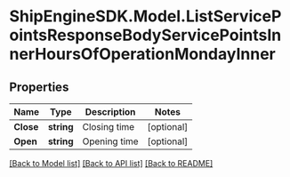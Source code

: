 # ShipEngineSDK.Model.ListServicePointsResponseBodyServicePointsInnerHoursOfOperationMondayInner

## Properties

Name | Type | Description | Notes
------------ | ------------- | ------------- | -------------
**Close** | **string** | Closing time | [optional] 
**Open** | **string** | Opening time | [optional] 

[[Back to Model list]](../../README.md#documentation-for-models) [[Back to API list]](../../README.md#documentation-for-api-endpoints) [[Back to README]](../../README.md)

